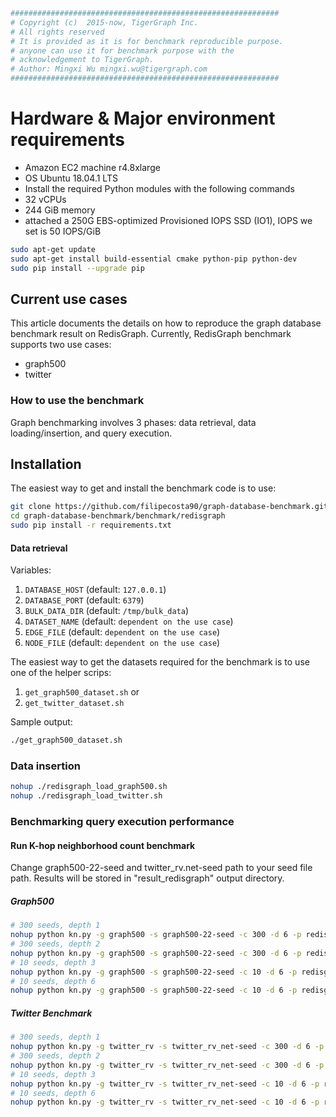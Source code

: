 ```bash
############################################################
# Copyright (c)  2015-now, TigerGraph Inc.
# All rights reserved
# It is provided as it is for benchmark reproducible purpose.
# anyone can use it for benchmark purpose with the
# acknowledgement to TigerGraph.
# Author: Mingxi Wu mingxi.wu@tigergraph.com
############################################################
```



Hardware & Major environment requirements
================================
- Amazon EC2 machine r4.8xlarge
- OS Ubuntu 18.04.1 LTS
- Install the required Python modules with the following commands
- 32 vCPUs
- 244 GiB memory
- attached a 250G  EBS-optimized Provisioned IOPS SSD (IO1), IOPS we set is 50 IOPS/GiB

```bash
sudo apt-get update
sudo apt-get install build-essential cmake python-pip python-dev 
sudo pip install --upgrade pip
```







## Current use cases
This article documents the details on how to reproduce the graph database benchmark result on RedisGraph.
Currently, RedisGraph benchmark supports two use cases:
 - graph500 
- twitter 
                                                                                                                                                                                                                   

### How to use the benchmark

Graph benchmarking involves 3 phases: data retrieval, data loading/insertion, and query execution.

## Installation
The easiest way to get and install the benchmark code is to use:
```bash
git clone https://github.com/filipecosta90/graph-database-benchmark.git
cd graph-database-benchmark/benchmark/redisgraph
sudo pip install -r requirements.txt
```

#### Data retrieval 

Variables:
1. `DATABASE_HOST` (default: `127.0.0.1`)
1. `DATABASE_PORT` (default: `6379`)
1. `BULK_DATA_DIR` (default: `/tmp/bulk_data`)
1. `DATASET_NAME` (default: `dependent on the use case`)
1. `EDGE_FILE` (default: `dependent on the use case`)
1. `NODE_FILE` (default: `dependent on the use case`)

The easiest way to get the datasets required for the benchmark is to use one of the helper scrips:
1. `get_graph500_dataset.sh`
or
1. `get_twitter_dataset.sh`

Sample output:
```bash
./get_graph500_dataset.sh
```

### Data insertion

```bash
nohup ./redisgraph_load_graph500.sh
nohup ./redisgraph_load_twitter.sh
```


### Benchmarking query execution performance

#### Run K-hop neighborhood count benchmark
Change graph500-22-seed and twitter_rv.net-seed path to your seed file path.
Results will be stored in "result_redisgraph" output directory.

##### Graph500

```bash
# 300 seeds, depth 1
nohup python kn.py -g graph500 -s graph500-22-seed -c 300 -d 6 -p redisgraph -l graph500-22_unique_node -t 22 -i 1
# 300 seeds, depth 2
nohup python kn.py -g graph500 -s graph500-22-seed -c 300 -d 6 -p redisgraph -l graph500-22_unique_node -t 22 -i 2
# 10 seeds, depth 3
nohup python kn.py -g graph500 -s graph500-22-seed -c 10 -d 6 -p redisgraph -l graph500-22_unique_node -t 22 -i 3
# 10 seeds, depth 6
nohup python kn.py -g graph500 -s graph500-22-seed -c 10 -d 6 -p redisgraph -l graph500-22_unique_node -t 22 -i 6
```


##### Twitter Benchmark

```bash
# 300 seeds, depth 1
nohup python kn.py -g twitter_rv -s twitter_rv_net-seed -c 300 -d 6 -p redisgraph -l twitter_rv_net_unique_node -t 22 -i 1
# 300 seeds, depth 2
nohup python kn.py -g twitter_rv -s twitter_rv_net-seed -c 300 -d 6 -p redisgraph -l twitter_rv_net_unique_node -t 22 -i 2
# 10 seeds, depth 3
nohup python kn.py -g twitter_rv -s twitter_rv_net-seed -c 10 -d 6 -p redisgraph -l twitter_rv_net_unique_node -t 22 -i 3
# 10 seeds, depth 6
nohup python kn.py -g twitter_rv -s twitter_rv_net-seed -c 10 -d 6 -p redisgraph -l twitter_rv_net_unique_node -t 22 -i 6
```
